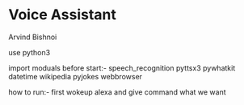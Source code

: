 # Voice Assistant

Arvind Bishnoi

use python3

import moduals before start:-
speech_recognition
pyttsx3
pywhatkit
datetime
wikipedia
pyjokes
webbrowser


how to run:-
first wokeup alexa
and give command what we want

